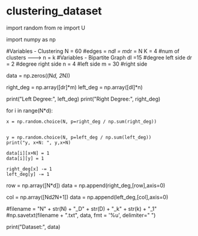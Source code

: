 # clustering_dataset



import random
from re import U

import numpy as np

#Variables - Clustering
N = 60   #edges = n*dl = m*dr = N
K = 4    #num of clusters ---> n = k 
#Variables - Bipartite Graph
dl =15   #degree left side
dr = 2   #degree right side
n = 4    #left side
m = 30   #right side


data = np.zeros((N*d, 2*N))


right_deg = np.array([dr]*m) 
left_deg = np.array([dl]*n) 

print("Left Degree:", left_deg)
print("Right Degree:", right_deg)


for i in range(N*d): 
    

    x = np.random.choice(N, p=right_deg / np.sum(right_deg))
    

    y = np.random.choice(N, p=left_deg / np.sum(left_deg))
    print("y, x+N: ", y,x+N)

    data[i][x+N] = 1
    data[i][y] = 1

    right_deg[x] -= 1
    left_deg[y] -= 1
    
    
    
row = np.array([N*d])
data = np.append(right_deg,[row],axis=0)

col = np.array([Nd*2*N+1])
data = np.append(left_deg,[col],axis=0)

#filename = "N" + str(N) + "_D" + str(D) + "_k" + str(k) + "_1"
#np.savetxt(filename + ".txt", data, fmt = '%u', delimiter=" ")

 
print("Dataset:", data)


